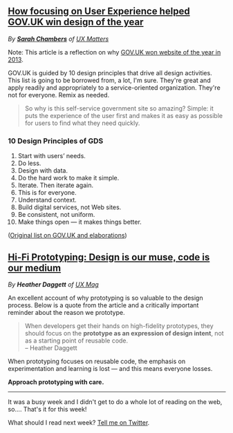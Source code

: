 ## [How focusing on User Experience helped GOV.UK win design of the year](http://www.uxmatters.com/mt/archives/2016/01/how-focusing-on-user-experience-helped-govuk-win-design-of-the-year.php)

_By **[Sarah Chambers](http://www.uxmatters.com/authors/archives/2016/01/sarah_chambers.php)** of [UX Matters](http://www.uxmatters.com/)_

Note: 	This article is a reflection on why [GOV.UK won website of the year in 2013](http://www.bbc.com/news/entertainment-arts-22164715).

GOV.UK is guided by 10 design principles that drive all design activities. This list is going to be borrowed from, a lot, I'm sure. They're great and apply readily and appropriately to a service-oriented organization. They're not for everyone. Remix as needed.

> So why is this self-service government site so amazing? Simple: it puts the experience of the user first and makes it as easy as possible for users to find what they need quickly.

### 10 Design Principles of GDS

1. Start with users’ needs.
1. Do less.
1. Design with data.
1. Do the hard work to make it simple.
1. Iterate. Then iterate again.
1. This is for everyone.
1. Understand context.
1. Build digital services, not Web sites.
1. Be consistent, not uniform.
1. Make things open — it makes things better.

([Original list on GOV.UK and elaborations](https://www.gov.uk/design-principles))


## [Hi-Fi Prototyping: Design is our muse, code is our medium](http://uxmag.com/articles/hi-fi-prototyping)

_By **Heather Daggett** of [UX Mag](http://uxmag.com/)_

An excellent account of why prototyping is so valuable to the design process. Below is a quote from the article and a critically important reminder about the reason we prototype.

> When developers get their hands on high-fidelity prototypes, they should focus on the **prototype as an expression of design intent**, not as a starting point of reusable code.  
> – Heather Daggett

When prototyping focuses on reusable code, the emphasis on experimentation and learning is lost &mdash; and this means everyone losses.

**Approach prototyping with care.**

- - - - -

It was a busy week and I didn't get to do a whole lot of reading on the web, so.... That's it for this week!

What should I read next week? [Tell me on Twitter](http://twitter.com/andrewjwright).
